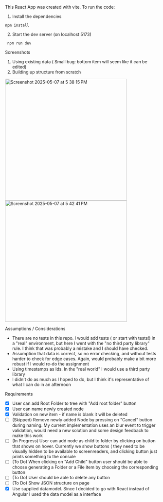 This React App was created with vite. To run the code:

1. Install the dependencies

```
npm install
```

2. Start the dev server (on localhost 5173)

```
 npm run dev
```
Screenshots
1. Using existing data ( Small bug: bottom item will seem like it can be edited)
2. Building up structure from scratch
<img width="400" alt="Screenshot 2025-05-07 at 5 38 15 PM" src="https://github.com/user-attachments/assets/93ff241f-7388-415b-829b-eebb44341fed" />
<img width="400" alt="Screenshot 2025-05-07 at 5 42 41 PM" src="https://github.com/user-attachments/assets/d62e1f7f-af15-4902-835b-91a25090cbd9" />

Assumptions / Considerations
- There are no tests in this repo. I would add tests ( or start with tests!) in a "real" environment, but here I went with the "no third party library" rule. I think that was probably a mistake and I should have checked.
- Assumption that data is correct, so no error checking, and without tests harder to check for edge cases. Again, would probably make a bit more robust if I would re-do the assignment 
- Using timestamps as Ids. In the "real world" I would use a third party library
- I didn't do as much as I hoped to do, but I think it's representative of what I can do in an afternoon

Requirements
- [X] User can add Root Folder to tree with "Add root folder" button
- [X] User can name newly created node
- [X] Validation on new item - if name is blank it will be deleted
- [ ]  (Skipped) Remove newly added Node by pressing on "Cancel" button during naming. My current implementation uses an blur event to trigger validation, would need a new solution and some design feedback to make this work
- [ ] (In Progress) User can add node as child to folder by clicking on button that shows on hover. Currently we show buttons ( they need to be visually hidden to be available to screenreaders, and clicking button just prints something to the console
- [ ] (To Do) When clicking on "Add Child" button user should be able to choose generating a Folder or a File item by choosing the corresponding button
- [ ] (To Do) User should be able to delete any button
- [ ] (To Do) Show JSON structure on page
- [X] Use supplied datamodel. Since I decided to go with React instead of Angular I used the data model as a interface 
